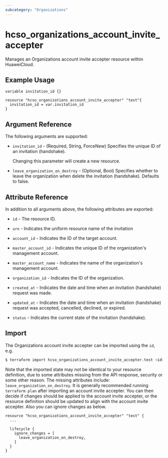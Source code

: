 ```yaml
---
subcategory: "Organizations"
---
```


# hcso_organizations_account_invite_accepter

Manages an Organizations account invite accepter resource within HuaweiCloud.

## Example Usage

```hcl
variable invitation_id {}

resource "hcso_organizations_account_invite_accepter" "test"{
  invitation_id = var.invitation_id
}
```

## Argument Reference

The following arguments are supported:

* `invitation_id` - (Required, String, ForceNew) Specifies the unique ID of an invitation (handshake).

  Changing this parameter will create a new resource.

* `leave_organization_on_destroy` - (Optional, Bool) Specifies whether to leave the organization when delete the
  invitation (handshake). Defaults to false.

## Attribute Reference

In addition to all arguments above, the following attributes are exported:

* `id` - The resource ID.

* `urn` - Indicates the uniform resource name of the invitation

* `account_id` - Indicates the ID of the target account.

* `master_account_id` - Indicates the unique ID of the organization's management account.

* `master_account_name` - Indicates the name of the organization's management account.

* `organization_id` - Indicates the ID of the organization.

* `created_at` - Indicates the date and time when an invitation (handshake) request was made.

* `updated_at` - Indicates the date and time when an invitation (handshake) request was accepted, cancelled,
  declined, or expired.

* `status` - Indicates the current state of the invitation (handshake).

## Import

The Organizations account invite accepter can be imported using the `id`, e.g.

```bash
$ terraform import hcso_organizations_account_invite_accepter.test <id>
```

Note that the imported state may not be identical to your resource definition, due to some attributes missing from the
API response, security or some other reason. The missing attributes include: `leave_organization_on_destroy`. It is
generally recommended running `terraform plan` after importing an account invite accepter. You can then decide if
changes should be applied to the account invite accepter, or the resource definition should be updated to align with
the account invite accepter. Also you can ignore changes as below.

```hcl
resource "hcso_organizations_account_invite_accepter" "test" {
  ...

  lifecycle {
    ignore_changes = [
      leave_organization_on_destroy,
    ]
  }
}
```
